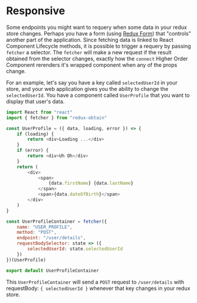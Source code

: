 # Responsive

Some endpoints you might want to requery when some data in your redux store changes. Perhaps you have a form (using [Redux Form](https://github.com/erikras/redux-form)) that "controls" another part of the application. Since fetching data is linked to React Component Lifecycle methods, it is possible to trigger a requery by passing `fetcher` a selector. The `fetcher` will make a new request if the result obtained from the selector changes, exactly how the `connect` Higher Order Component rerenders it's wrapped component when any of the props change.

For an example, let's say you have a key called `selectedUserId` in your store, and your web application gives you the ability to change the `selectedUserId`. You have a component called `UserProfile` that you want to display that user's data.

```javascript
import React from "react"
import { fetcher } from "redux-obtain"

const UserProfile = ({ data, loading, error }) => {
    if (loading) {
        return <div>Loading ...</div>
    }
    if (error) {
        return <div>Uh Oh</div>
    }
    return (
        <div>
            <span>
                {data.firstName} {data.lastName}
            </span>
            <span>{data.dateOfBirth}</span>
        </div>
    )
}

const UserProfileContainer = fetcher({
    name: "USER_PROFILE",
    method: "POST",
    endpoint: "/user/details",
    requestBodySelector: state => ({
        selectedUserId: state.selectedUserId
    })
})(UserProfile)

export default UserProfileContainer
```

This `UserProfileContainer` will send a `POST` request to `/user/details` with requestBody: `{ selectedUserId }` whenever that key changes in your redux store.
